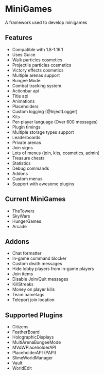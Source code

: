 # MiniGames

A framework used to develop minigames

## Features
* Compatible with 1.8-1.16.1
* Uses Guice
* Walk particles cosmetics
* Projectile particles cosmetics
* Victory effects cosmetics
* Multiple arenas support
* Bungee Mode
* Combat tracking system
* Actionbar api
* Title api
* Animations
* Placeholders
* Custom logging (@InjectLogger)
* Kits
* Per-player language (Over 600 messages)
* Plugin timings
* Multiple storage types support
* Leaderboards
* Private arenas
* Join signs
* Lots of menus (join, kits, cosmetics, admin)
* Treasure chests
* Statistics
* Debug commands
* Addons
* Custom menus
* Support with awesome plugins

## Current MiniGames
* TheTowers
* SkyWars
* HungerGames
* Arcade

## Addons
* Chat formatter
* In-game command blocker
* Custom death messages
* Hide lobby players from in-game players
* Join items
* Disable Join/Quit messages
* KillStreaks
* Money on player kills
* Team nametags
* Teleport join location

## Supported Plugins
* Citizens
* FeatherBoard
* HolographicDisplays
* MultiArenaBungeeMode
* MVdWPlaceholderAPI
* PlaceholderAPI (PAPI)
* SlimeWorldManager
* Vault
* WorldEdit
